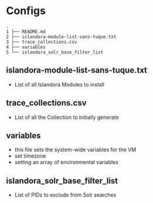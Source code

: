 # Configs

```terminal
.
1 ├── README.md
2 ├── islandora-module-list-sans-tuque.txt
3 ├── trace_collections.csv
4 ├── variables
5 └── islandora_solr_base_filter_list
```

## islandora-module-list-sans-tuque.txt
* List of all Islandora Modules to install

## trace_collections.csv
* List of all the Collection to initially generate

## variables
* this file sets the system-wide variables for the VM
* set timezone
* setting an array of environmental variables

## islandora_solr_base_filter_list
* List of PIDs to exclude from Solr searches
